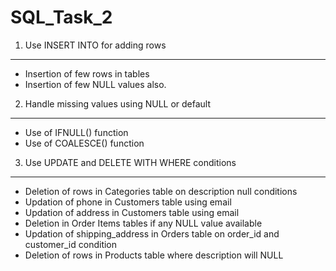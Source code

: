 # SQL_Task_2

1. Use INSERT INTO for adding rows
-----------------------------------------------------------------------------
* Insertion of few rows in tables
* Insertion of few NULL values also.


2. Handle missing values using NULL or default
-----------------------------------------------------------------------------
* Use of IFNULL() function
* Use of COALESCE() function


3. Use UPDATE and DELETE WITH WHERE conditions
-----------------------------------------------------------------------------
* Deletion of rows in Categories table on description null conditions
* Updation of phone in Customers table using email
* Updation of address in Customers table using email
* Deletion in Order Items tables if any NULL value available
* Updation of shipping_address in Orders table on order_id and customer_id condition
* Deletion of rows in Products table where description will NULL
